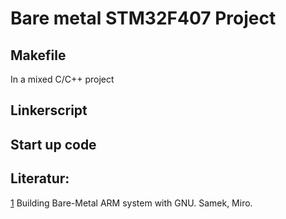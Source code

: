 # Bare metal STM32F407 Project

## Makefile

In a mixed C/C++ project 

## Linkerscript


## Start up code


## Literatur:
[1](http://www.embedded.com/design/mcus-processors-and-socs/4007119/Building-Bare-Metal-ARM-Systems-with-GNU-Part-1--Getting-Started) Building Bare-Metal ARM system with GNU. Samek, Miro. 
